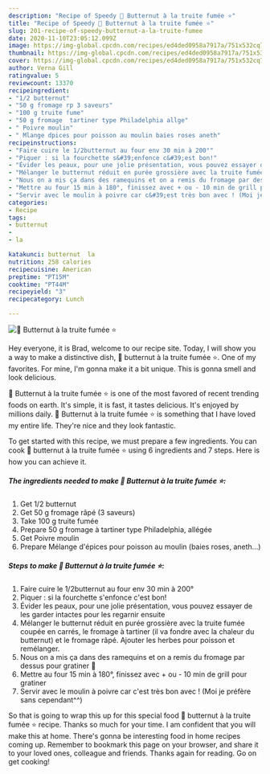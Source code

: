 ```yaml
---
description: "Recipe of Speedy 🌺 Butternut à la truite fumée ⭐"
title: "Recipe of Speedy 🌺 Butternut à la truite fumée ⭐"
slug: 201-recipe-of-speedy-butternut-a-la-truite-fumee
date: 2020-11-10T23:05:12.099Z
image: https://img-global.cpcdn.com/recipes/ed4ded0958a7917a/751x532cq70/🌺-butternut-a-la-truite-fumee-⭐-photo-principale-de-la-recette.jpg
thumbnail: https://img-global.cpcdn.com/recipes/ed4ded0958a7917a/751x532cq70/🌺-butternut-a-la-truite-fumee-⭐-photo-principale-de-la-recette.jpg
cover: https://img-global.cpcdn.com/recipes/ed4ded0958a7917a/751x532cq70/🌺-butternut-a-la-truite-fumee-⭐-photo-principale-de-la-recette.jpg
author: Verna Gill
ratingvalue: 5
reviewcount: 13370
recipeingredient:
- "1/2 butternut"
- "50 g fromage rp 3 saveurs"
- "100 g truite fume"
- "50 g fromage  tartiner type Philadelphia allge"
- " Poivre moulin"
- " Mlange dpices pour poisson au moulin baies roses aneth"
recipeinstructions:
- "Faire cuire le 1/2butternut au four env 30 min à 200°"
- "Piquer : si la fourchette s&#39;enfonce c&#39;est bon!"
- "Évider les peaux, pour une jolie présentation, vous pouvez essayer de les garder intactes pour les regarnir ensuite"
- "Mélanger le butternut réduit en purée grossière avec la truite fumée coupée en carrés, le fromage à tartiner (il va fondre avec la chaleur du butternut) et le fromage râpé. Ajouter les herbes pour poisson et remélanger."
- "Nous on a mis ça dans des ramequins et on a remis du fromage par dessus pour gratiner 🤤"
- "Mettre au four 15 min à 180°, finissez avec + ou - 10 min de grill pour gratiner"
- "Servir avec le moulin à poivre car c&#39;est très bon avec ! (Moi je préfère sans cependant^^)"
categories:
- Recipe
tags:
- butternut
- 
- la

katakunci: butternut  la 
nutrition: 258 calories
recipecuisine: American
preptime: "PT15M"
cooktime: "PT44M"
recipeyield: "3"
recipecategory: Lunch

---
```



![🌺 Butternut à la truite fumée ⭐](https://img-global.cpcdn.com/recipes/ed4ded0958a7917a/751x532cq70/🌺-butternut-a-la-truite-fumee-⭐-photo-principale-de-la-recette.jpg)

Hey everyone, it is Brad, welcome to our recipe site. Today, I will show you a way to make a distinctive dish, 🌺 butternut à la truite fumée ⭐. One of my favorites. For mine, I'm gonna make it a bit unique. This is gonna smell and look delicious.

🌺 Butternut à la truite fumée ⭐ is one of the most favored of recent trending foods on earth. It's simple, it is fast, it tastes delicious. It's enjoyed by millions daily. 🌺 Butternut à la truite fumée ⭐ is something that I have loved my entire life. They're nice and they look fantastic.




To get started with this recipe, we must prepare a few ingredients. You can cook 🌺 butternut à la truite fumée ⭐ using 6 ingredients and 7 steps. Here is how you can achieve it.

<!--inarticleads1-->

##### The ingredients needed to make 🌺 Butternut à la truite fumée ⭐:

1. Get 1/2 butternut
1. Get 50 g fromage râpé (3 saveurs)
1. Take 100 g truite fumée
1. Prepare 50 g fromage à tartiner type Philadelphia, allégée
1. Get  Poivre moulin
1. Prepare  Mélange d&#39;épices pour poisson au moulin (baies roses, aneth...)




<!--inarticleads2-->

##### Steps to make 🌺 Butternut à la truite fumée ⭐:

1. Faire cuire le 1/2butternut au four env 30 min à 200°
1. Piquer : si la fourchette s&#39;enfonce c&#39;est bon!
1. Évider les peaux, pour une jolie présentation, vous pouvez essayer de les garder intactes pour les regarnir ensuite
1. Mélanger le butternut réduit en purée grossière avec la truite fumée coupée en carrés, le fromage à tartiner (il va fondre avec la chaleur du butternut) et le fromage râpé. Ajouter les herbes pour poisson et remélanger.
1. Nous on a mis ça dans des ramequins et on a remis du fromage par dessus pour gratiner 🤤
1. Mettre au four 15 min à 180°, finissez avec + ou - 10 min de grill pour gratiner
1. Servir avec le moulin à poivre car c&#39;est très bon avec ! (Moi je préfère sans cependant^^)




So that is going to wrap this up for this special food 🌺 butternut à la truite fumée ⭐ recipe. Thanks so much for your time. I am confident that you will make this at home. There's gonna be interesting food in home recipes coming up. Remember to bookmark this page on your browser, and share it to your loved ones, colleague and friends. Thanks again for reading. Go on get cooking!
